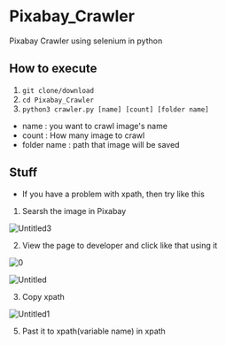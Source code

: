# Pixabay_Crawler
Pixabay Crawler using selenium in python

## How to execute
1. `git clone/download`
2. `cd Pixabay_Crawler` 
3. `python3 crawler.py [name] [count] [folder name]`

- name : you want to crawl image's name
- count : How many image to crawl
- folder name : path that image will be saved

## Stuff

- If you have a problem with xpath, then try like this

1. Searsh the image in Pixabay

![Untitled3](https://user-images.githubusercontent.com/62577565/158965076-2efe1056-089a-4b54-aaea-2b7b3b4dba89.jpg)

2. View the page to developer and click like that using it

![0](https://user-images.githubusercontent.com/62577565/158965325-8a1126b5-7bbf-47c4-98e5-572a1f2a6f95.jpg)

![Untitled](https://user-images.githubusercontent.com/62577565/158965115-96311c7c-97f3-4feb-be1b-f9cb139257fa.jpg)

3. Copy xpath

![Untitled1](https://user-images.githubusercontent.com/62577565/158965425-9916bd1e-f1dc-4c02-a572-ec253d850e1b.jpg)

5. Past it to xpath(variable name) in xpath
